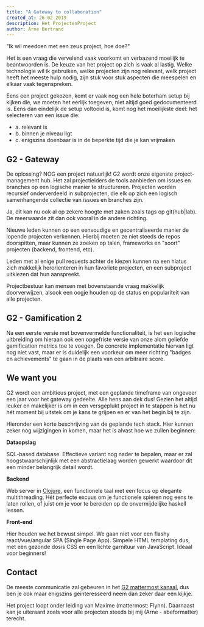 ```yaml
---
title: "A Gateway to collaboration"
created_at: 26-02-2019
description: Het ProjectenProject
author: Arne Bertrand
---
```

"Ik wil meedoen met een zeus project, hoe doe?"

Het is een vraag die vervelend vaak voorkomt en verbazend moeilijk te 
beantwoorden is. De keuze van het project op zich is vaak al lastig. 
Welke technologie wil ik gebruiken, welke projecten zijn nog relevant,
welk project heeft het meeste hulp nodig, zijn stuk voor stuk aspecten
die meespelen en elkaar vaak tegenspreken.

Eens een project gekozen, komt er vaak nog een hele boterham setup bij kijken
die, we moeten het eerlijk toegeven, niet altijd goed gedocumenteerd is.
Eens dan eindelijk de setup voltooid is, komt nog het moeilijkste deel:
het selecteren van een issue die:
- a. relevant is
- b. binnen je niveau ligt
- c. enigszins doenbaar is in de beperkte tijd die je kan vrijmaken


## G2 - Gateway

De oplossing? NOG een project natuurlijk! G2 wordt onze eigenste
project-management hub. Het zal projectleiders de tools aanbieden om issues
en branches op een logische manier te structureren. Projecten worden 
recursief onderverdeeld in subprojecten, die elk op zich een logisch
samenhangende collectie van issues en branches zijn. 

Ja, dit kan nu ook al op zekere hoogte met zaken zoals tags op git(hub|lab). 
De meerwaarde zit dan ook vooral in de andere richting.

Nieuwe leden kunnen op een eenvoudige en gecentraliseerde manier de lopende
projecten verkennen. Hierbij moeten ze niet steeds de repos doorspitten,
maar kunnen ze zoeken op talen, frameworks en "soort" projecten (backend, 
frontend, etc). 

Leden met al enige pull requests achter de kiezen kunnen na een hiatus
zich makkelijk herorienteren in hun favoriete projecten, en een 
subproject uitkiezen dat hun aanspreekt.

Projectbestuur kan mensen met bovenstaande vraag makkelijk doorverwijzen,
alsook een oogje houden op de status en populariteit van alle projecten.

## G2 - Gamification 2

Na een eerste versie met bovenvermelde functionaliteit, is het een logische
uitbreiding om hieraan ook een opgefriste versie van onze alom geliefde
gamification metrics toe te voegen. De concrete implementatie hiervan ligt nog
niet vast, maar er is duidelijk een voorkeur om meer richting "badges en 
achievements" te gaan in de plaats van een arbitraire score.

## We want you

G2 wordt een ambitieus project, met een geplande timeframe van ongeveer een jaar
voor het gateway gedeelte. Alle hens aan dek dus! Gezien het altijd leuker
en makelijker is om in een versgeplukt project in te stappen is het nu hét moment
bij uitstek om je kans te grijpen en er van het begin bij te zijn. 

Hieronder een korte beschrijving van de geplande tech stack. Hier kunnen zeker
nog wijzigingen in komen, maar het is alvast hoe we zullen beginnen:

**Dataopslag**

SQL-based database. Effectieve variant nog nader te bepalen, maar er zal 
hoogstwaarschijnlijk met een abstractielaag worden gewerkt waardoor dit een minder
belangrijk detail wordt.

**Backend**

Web server in [Clojure][clojure], een functionele taal met een focus op 
elegante multithreading. Hét perfecte excuus om je functionele spieren nog eens
te laten rollen, of juist om je voor te bereiden op de onvermijdelijke haskell
lessen.

**Front-end**

Hier houden we het bewust simpel. We gaan niet voor een flashy react/vue/angular
SPA (Single Page App). Simpele HTML templating dus, met een gezonde dosis CSS en
een lichte garnituur van JavaScript. Ideaal voor beginners!

## Contact

De meeste communicatie zal gebeuren in het [G2 mattermost kanaal][mmost], dus
ben je ook maar enigszins geinteresseerd neem dan zeker daar een kijkje.

Het project loopt onder leiding van Maxime (mattermost: Flynn).
Daarnaast kan je uiteraard zoals voor alle projecten steeds bij mij (Arne - abeformatter) terecht.


[clojure]: https://clojure.org/
[mmost]: https://mattermost.zeus.gent/zeus/channels/g2
